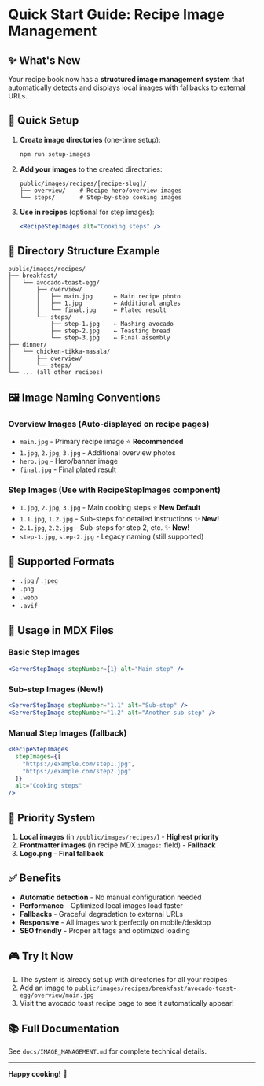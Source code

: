 # Quick Start Guide: Recipe Image Management

## ✨ What's New

Your recipe book now has a **structured image management system** that automatically detects and displays local images with fallbacks to external URLs.

## 🚀 Quick Setup

1. **Create image directories** (one-time setup):
   ```bash
   npm run setup-images
   ```

2. **Add your images** to the created directories:
   ```
   public/images/recipes/[recipe-slug]/
   ├── overview/    # Recipe hero/overview images  
   └── steps/       # Step-by-step cooking images
   ```

3. **Use in recipes** (optional for step images):
   ```jsx
   <RecipeStepImages alt="Cooking steps" />
   ```

## 📁 Directory Structure Example

```
public/images/recipes/
├── breakfast/
│   └── avocado-toast-egg/
│       ├── overview/
│       │   ├── main.jpg      ← Main recipe photo
│       │   ├── 1.jpg         ← Additional angles
│       │   └── final.jpg     ← Plated result
│       └── steps/
│           ├── step-1.jpg    ← Mashing avocado
│           ├── step-2.jpg    ← Toasting bread
│           └── step-3.jpg    ← Final assembly
├── dinner/
│   └── chicken-tikka-masala/
│       ├── overview/
│       └── steps/
└── ... (all other recipes)
```

## 🖼️ Image Naming Conventions

### Overview Images (Auto-displayed on recipe pages)
- `main.jpg` - Primary recipe image ⭐ **Recommended**
- `1.jpg`, `2.jpg`, `3.jpg` - Additional overview photos
- `hero.jpg` - Hero/banner image  
- `final.jpg` - Final plated result

### Step Images (Use with RecipeStepImages component)
- `1.jpg`, `2.jpg`, `3.jpg` - Main cooking steps ⭐ **New Default**
- `1.1.jpg`, `1.2.jpg` - Sub-steps for detailed instructions ✨ **New!**
- `2.1.jpg`, `2.2.jpg` - Sub-steps for step 2, etc. ✨ **New!**
- `step-1.jpg`, `step-2.jpg` - Legacy naming (still supported)

## 🔧 Supported Formats
- `.jpg` / `.jpeg`
- `.png` 
- `.webp`
- `.avif`

## 📝 Usage in MDX Files

### Basic Step Images
```jsx
<ServerStepImage stepNumber={1} alt="Main step" />
```

### Sub-step Images (New!)
```jsx
<ServerStepImage stepNumber="1.1" alt="Sub-step" />
<ServerStepImage stepNumber="1.2" alt="Another sub-step" />
```

### Manual Step Images (fallback)
```jsx
<RecipeStepImages 
  stepImages={[
    "https://example.com/step1.jpg",
    "https://example.com/step2.jpg"
  ]} 
  alt="Cooking steps" 
/>
```

## 🎯 Priority System

1. **Local images** (in `/public/images/recipes/`) - **Highest priority**
2. **Frontmatter images** (in recipe MDX `images:` field) - **Fallback**
3. **Logo.png** - **Final fallback**

## ✅ Benefits

- **Automatic detection** - No manual configuration needed
- **Performance** - Optimized local images load faster
- **Fallbacks** - Graceful degradation to external URLs
- **Responsive** - All images work perfectly on mobile/desktop
- **SEO friendly** - Proper alt tags and optimized loading

## 🎮 Try It Now

1. The system is already set up with directories for all your recipes
2. Add an image to `public/images/recipes/breakfast/avocado-toast-egg/overview/main.jpg`
3. Visit the avocado toast recipe page to see it automatically appear!

## 📚 Full Documentation

See `docs/IMAGE_MANAGEMENT.md` for complete technical details.

---

**Happy cooking! 🍳**
